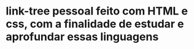 # link-tree pessoal feito com HTML e css, com a finalidade de estudar e aprofundar essas linguagens
